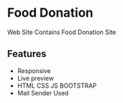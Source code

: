 
# Food Donation

Web Site Contains Food Donation Site 


## Features

- Responsive
- Live preview
- HTML CSS JS BOOTSTRAP
- Mail Sender Used

